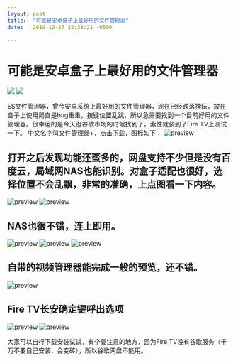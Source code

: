 ```yaml
---
layout: post
title:  "可能是安卓盒子上最好用的文件管理器"
date:   2019-12-27 22:38:21 -0500

---
```

# 可能是安卓盒子上最好用的文件管理器
[![](https://img.shields.io/badge/我的GitHub-blue?logo=github)](https://github.com/AndroidDeals/AndroidDeals.github.io/)             [![](https://img.shields.io/badge/%E6%88%91%E7%9A%84%E6%B7%98%E5%AE%9D%E5%BA%97%E9%93%BA-AndroidDeals-orange)](https://shop108859308.taobao.com/)

  ES文件管理器，曾今安卓系统上最好用的文件管理器，现在已经跌落神坛，放在盒子上使用简直是bug重重，按键位置乱跳，所以急需要找到一个目前好用的文件管理器。很幸运的是今天逛谷歌市场的时候找到了，索性就装到了Fire TV上测试一下。
  中文名字叫文件管理器+，[点击下载](https://github.com/AndroidDeals/AndroidDeals.github.io/releases/download/2019.12.17/filemanager+.apk)，图标如下：
  ![preview](https://raw.githubusercontent.com/AndroidDeals/AndroidDeals.github.io/master/Screenshots/2019121701.png)
  
##  打开之后发现功能还蛮多的，网盘支持不少但是没有百度云，局域网NAS也能识别。对盒子适配也很好，选择位置不会乱飘，非常的准确，上点图看一下内容。
  ![preview](https://raw.githubusercontent.com/AndroidDeals/AndroidDeals.github.io/master/Screenshots/2019121708.png) 
  ![preview](https://raw.githubusercontent.com/AndroidDeals/AndroidDeals.github.io/master/Screenshots/2019121710.png)
  
##  NAS也很不错，连上即用。
   ![preview](https://raw.githubusercontent.com/AndroidDeals/AndroidDeals.github.io/master/Screenshots/2019121704.png)
   ![preview](https://raw.githubusercontent.com/AndroidDeals/AndroidDeals.github.io/master/Screenshots/2019121707.png)
   ![preview](https://raw.githubusercontent.com/AndroidDeals/AndroidDeals.github.io/master/Screenshots/2019121702.png)
   
   
##  自带的视频管理器能完成一般的预览，还不错。
 ![preview](https://raw.githubusercontent.com/AndroidDeals/AndroidDeals.github.io/master/Screenshots/2019121705.png)
 
##  Fire TV长安确定键呼出选项
 ![preview](https://raw.githubusercontent.com/AndroidDeals/AndroidDeals.github.io/master/Screenshots/2019121703.png)
 ![preview](https://raw.githubusercontent.com/AndroidDeals/AndroidDeals.github.io/master/Screenshots/2019121709.png)

大家可以自行下载安装试试，有个要注意的地方，因为Fire TV没有谷歌服务（千万不要自己安装，会变砖），所以谷歌网盘不能用。
